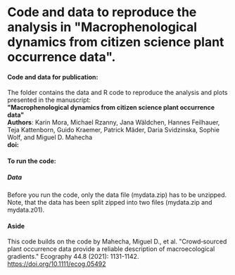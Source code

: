 # Code and data to reproduce the analysis in "Macrophenological dynamics from citizen science plant occurrence data".

#### Code and data for publication:
The folder contains the data and R code to reproduce the analysis and plots presented in the manuscript: \
**"Macrophenological dynamics from citizen science plant occurrence data"** \
**Authors**: Karin Mora, Michael Rzanny, Jana Wäldchen, Hannes Feilhauer, Teja Kattenborn, Guido Kraemer, Patrick Mäder, Daria Svidzinska, Sophie Wolf, and Miguel D. Mahecha \
**doi:**


#### To run the code:
##### Data
Before you run the code, only the data file (mydata.zip) has to be unzipped. Note, that the data has been split zipped into two files (mydata.zip and mydata.z01).


#### Aside
This code builds on the code by
Mahecha, Miguel D., et al. "Crowd‐sourced plant occurrence data provide a reliable description of macroecological gradients." Ecography 44.8 (2021): 1131-1142.
https://doi.org/10.1111/ecog.05492



